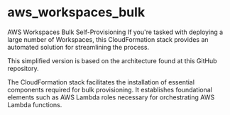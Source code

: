 # aws_workspaces_bulk
AWS Workspaces Bulk Self-Provisioning
If you're tasked with deploying a large number of Workspaces, this CloudFormation stack provides an automated solution for streamlining the process.

This simplified version is based on the architecture found at this GitHub repository.

The CloudFormation stack facilitates the installation of essential components required for bulk provisioning. It establishes foundational elements such as AWS Lambda roles necessary for orchestrating AWS Lambda functions.
